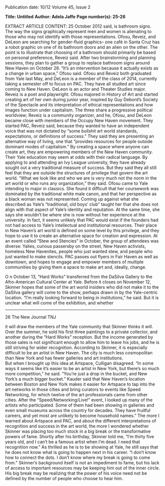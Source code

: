 Publication date: 10/12
Volume 45, Issue 2

**Title: Untitled**
**Author: Adela Jaffe**
**Page number(s): 25-26**

EXTRACT ARTICLE CONTENT:
25
October 2012
said, is bathroom signs. The way the signs graphically 
represent men and women is alienating to those who may 
not identify with those representations. Ofosu, Reveiz, 
and DeLeon are searching for gender-fluid graphics–
one café in Santa Cruz has a robot graphic on one of its 
bathroom doors and an alien on the other. The point is to 
illustrate that choosing of a bathroom should primarily 
be based on personal preference, Reveiz said. After two 
brainstorming and planning sessions, they plan to gather 
a group to replace bathroom signs around New Haven 
on October 26. “It’s an intervention because it actually 
exists as a change in urban space,” Ofosu said. 
Ofosu and Reveiz both graduated from Yale last 
May, and DeLeon is a member of the class of 2014, 
currently taking a semester off to focus on PAC. 
They have all studied art since coming to New Haven. 
DeLeon is an actor and Theater Studies major. Reveiz 
is a poet and playwright. Ofosu majored in History of 
Art and started creating art of her own during junior 
year, inspired by Guy Debord’s Society of  the Spectacle and 
its interpretation of ethical representations and how 
images function under capitalism. The three share a 
progressive political worldview; Reveiz is a community 
organizer, and he, Ofosu, and DeLeon became close 
with members of the Occupy New Haven movement. 
They started PAC, Reveiz said, because they wanted 
to have an independent voice that was not dictated by 
“some bullshit art world standards, expectations, or 
definitions of success.” They said they are presenting an 
alternative way of living, one that “provides resources 
for people outside dominant modes of capitalism.” By 
creating a space where anyone can create art, they are 
empowering members of the New Haven community. 
Their Yale education may seem at odds with their 
radical language. By applying to and attending an Ivy 
League university, they have already sought out a very 
traditional measure of success. But they said they all still 
feel that they are outside the structures of privilege that 
govern the art world.  “What we look like and who we 
are is very much not the norm in the art world or who 
runs any organization,” they said. Ofosu came to Yale 
intending to major in classics. She found it difficult that 
her coursework was dominated by the traditional white 
male canon, and that her perspective as a black woman 
was not represented. Coming up against what she 
described as Yale’s “traditional, old boys’ club” taught 
her that she does not align with that aspect of Yale’s 
identity and reputation. At the same time, she says she 
wouldn’t be where she is now without her experience 
at the university. In fact, it seems unlikely that PAC 
would exist if the founders had not had access to Yale’s 
intellectual and institutional resources. Their place in 
New Haven’s art world is defined on some level by this 
privilege, and they hope to use it to create an alternative 
space for creation and expression. At an event called 
“Stew and Stencies” in October, the group of attendees 
was diverse: Yalies, curious passersby on the street, New 
Haven activists, homeless New Havenites, people who 
just wanted stew, and people who just wanted to make 
stencils. PAC passes out flyers in Fair Haven as well as 
downtown, and hopes to engage and empower members 
of multiple communities by giving them a space to make 
art and, ideally, change.  


O
n October 13, “Hard Works” transferred from the 
DaSilva Gallery to the Afro-American Cultural 
Center at Yale. Before it closes on November 12, Skinner 
hopes that some of the art world insiders who did not 
make it to the DaSilva gallery will come to the show, 
perhaps drawn in by the Yale-centric location. “I’m really 
looking forward to being in institutions,” he said. But it 
is unclear what will come of the exhibition, and whether 


---

26
The New Journal
TNJ

it will draw the members of the Yale community that 
Skinner thinks it will. Over the summer, he sold his first 
three paintings to a private collector, and another during 
the “Hard Works” reception. But the income generated 
by those sales is not significant enough to allow him to 
leave his jobs, and he is still striving for wider recognition. 
According to Skinner, it is especially difficult 
to be an artist in New Haven. The city is much less 
cosmopolitan than New York and has fewer galleries and 
art institutions.	
But when I brought up this idea at 
Artspace, Culligan disagreed. “In some ways it seems 
like it’s easier to be an artist in New York, but there’s so 
much more competition,” he said. “You’re just a drop 
in the bucket, and New York’s a much bigger bucket.” 
Kauder said that New Haven’s location between Boston 
and New York makes it easier for Artspace to tap into 
the art networks in those cities and bring curators to 
events like Speed Networking, for which twelve of the 
art professionals came from other cities. 
After the “Speed/Networking/Live!” event, I 
looked up many of the artists who participated. Some 
of them had been showing in galleries and even small 
museums across the country for decades. They have 
fruitful careers, and yet most are unlikely to become 
household names.” The more I learned about Artspace 
and PAC, and about the different interpretations of 
recognition and success in the art world, the more I 
wondered whether Skinner was placing too much stock 
in a big break or the transformative powers of fame. 
Shortly after his birthday, Skinner told me, “I’m 
thirty five years old, and I can’t be a famous artist when 
I’m dead. I need that recognition now.” As thrilled as 
he is to be showing at Yale, he still says that he does 
not know what is going to happen next in his career. “I 
don’t know how to connect the dots. I don’t know where 
my break is going to come from.” Skinner’s background 
itself is not an impediment to fame, but his lack of 
access to important resources may be keeping him 
out of the inner circle. His big break may be realizing 
that the power of his voice need not be defined by the 
number of people who choose to hear him.